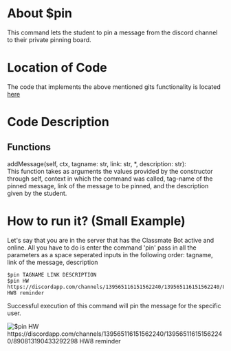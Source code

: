 # About $pin
This command lets the student to pin a message from the discord channel to their private pinning board.

# Location of Code
The code that implements the above mentioned gits functionality is located [here](https://github.com/War-Keeper/ClassMateBot/blob/main/cogs/pinning.py)

# Code Description
## Functions
addMessage(self, ctx, tagname: str, link: str, *, description: str): <br>
This function takes as arguments the values provided by the constructor through self, context in which the command was called, tag-name of the pinned message, link of the message to be pinned, and the description given by the student.

# How to run it? (Small Example)
Let's say that you are in the server that has the Classmate Bot active and online. All you have to do is 
enter the command 'pin' pass in all the parameters as a space seperated inputs in the following order:
tagname, link of the message, description
```
$pin TAGNAME LINK DESCRIPTION
$pin HW https://discordapp.com/channels/139565116151562240/139565116151562240/890813190433292298 HW8 reminder
```
Successful execution of this command will pin the message for the specific user.

![$pin HW https://discordapp.com/channels/139565116151562240/139565116151562240/890813190433292298 HW8 reminder](https://github.com/War-Keeper/ClassMateBot/blob/main/data/media/pin.gif)
